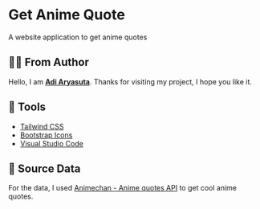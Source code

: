 # Get Anime Quote
A website application to get anime quotes

## 👦🏼 From Author
Hello, I am **[Adi Aryasuta](https://twitter.com/lolcecep)**. Thanks for visiting my project, I hope you like it.

## 🔨 Tools

- [Tailwind CSS](https://tailwindcss.com/)
- [Bootstrap Icons](https://icons.getbootstrap.com/)
- [Visual Studio Code](https://code.visualstudio.com/)
  
## 📄 Source Data

For the data, I used [Animechan - Anime quotes API](https://animechan.vercel.app/) to get cool anime quotes.